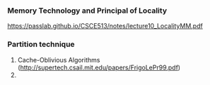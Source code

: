 ### Memory Technology and Principal of Locality
https://passlab.github.io/CSCE513/notes/lecture10_LocalityMM.pdf

### Partition technique
1. Cache-Oblivious Algorithms (http://supertech.csail.mit.edu/papers/FrigoLePr99.pdf)
2. 